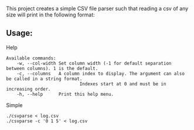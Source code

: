 This project creates a simple CSV file parser such that reading a csv of any size will print in the following format:

## Usage:
Help
```
Available commands:
    -w, --col-width Set column width (-1 for default separation between columns). 1 is the default.
    -c, --columns   A column index to display. The argument can also be called in a string format.
                            Indexes start at 0 and must be in increasing order.
    -h, --help      Print this help menu.
```

Simple
```
./csvparse < log.csv
./csvparse -c '0 1 5' < log.csv
```

